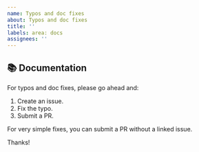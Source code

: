 ```yaml
---
name: Typos and doc fixes
about: Typos and doc fixes
title: ''
labels: area: docs
assignees: ''
---
```


## 📚 Documentation

For typos and doc fixes, please go ahead and:

1. Create an issue.
1. Fix the typo.
1. Submit a PR.

For very simple fixes, you can submit a PR without a linked issue.

Thanks!
